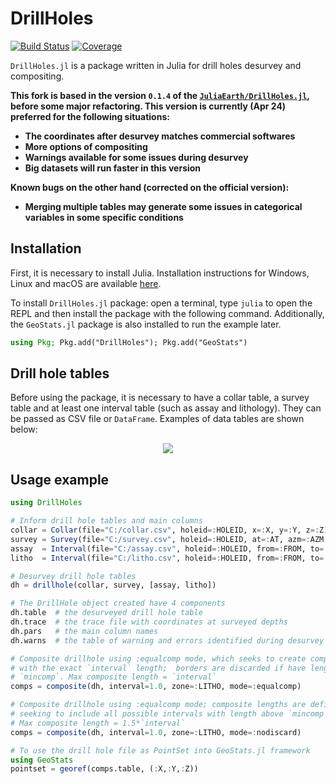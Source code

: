 # DrillHoles

[![Build Status][build-img]][build-url] [![Coverage][codecov-img]][codecov-url]

`DrillHoles.jl` is a package written in Julia for drill holes desurvey and compositing.

**This fork is based in the version `0.1.4` of the [`JuliaEarth/DrillHoles.jl`](https://github.com/JuliaEarth/DrillHoles.jl), before some major refactoring. This version is currently (Apr 24) preferred for the following situations:**

- **The coordinates after desurvey matches commercial softwares**
- **More options of compositing**
- **Warnings available for some issues during desurvey**
- **Big datasets will run faster in this version**

**Known bugs on the other hand (corrected on the official version):**

- **Merging multiple tables may generate some issues in categorical variables in some specific conditions**

## Installation

First, it is necessary to install Julia. Installation instructions for Windows, Linux and macOS are available [here](https://julialang.org/downloads/platform/).

To install `DrillHoles.jl` package: open a terminal, type `julia` to open the REPL and then install the package with the following command. Additionally, the `GeoStats.jl` package is also installed to run the example later.

```julia
using Pkg; Pkg.add("DrillHoles"); Pkg.add("GeoStats")
```

## Drill hole tables

Before using the package, it is necessary to have a collar table, a survey table and at least one interval table (such as assay and lithology). They can be passed as CSV file or `DataFrame`. Examples of data tables are shown below:

<p align="center">
  <img src="imgs/tables_example.png">
</p>

## Usage example

```julia
using DrillHoles

# Inform drill hole tables and main columns
collar = Collar(file="C:/collar.csv", holeid=:HOLEID, x=:X, y=:Y, z=:Z)
survey = Survey(file="C:/survey.csv", holeid=:HOLEID, at=:AT, azm=:AZM, dip=:DIP)
assay  = Interval(file="C:/assay.csv", holeid=:HOLEID, from=:FROM, to=:TO)
litho  = Interval(file="C:/litho.csv", holeid=:HOLEID, from=:FROM, to=:TO)

# Desurvey drill hole tables
dh = drillhole(collar, survey, [assay, litho])

# The DrillHole object created have 4 components
dh.table  # the desurveyed drill hole table
dh.trace  # the trace file with coordinates at surveyed depths
dh.pars   # the main column names
dh.warns  # the table of warning and errors identified during desurvey

# Composite drillhole using :equalcomp mode, which seeks to create composites
# with the exact `interval` length;  borders are discarded if have length below
# `mincomp`. Max composite length = `interval`
comps = composite(dh, interval=1.0, zone=:LITHO, mode=:equalcomp)

# Composite drillhole using :equalcomp mode; composite lengths are defined
# seeking to include all possible intervals with length above `mincomp`.
# Max composite length = 1.5*`interval`
comps = composite(dh, interval=1.0, zone=:LITHO, mode=:nodiscard)

# To use the drill hole file as PointSet into GeoStats.jl framework
using GeoStats
pointset = georef(comps.table, (:X,:Y,:Z))
```


[build-img]: https://img.shields.io/github/actions/workflow/status/rmcaixeta/DrillHoles.jl/CI.yml?branch=master
[build-url]: https://github.com/rmcaixeta/DrillHoles.jl/actions

[codecov-img]: https://codecov.io/gh/rmcaixeta/DrillHoles.jl/branch/master/graph/badge.svg
[codecov-url]: https://codecov.io/gh/rmcaixeta/DrillHoles.jl
